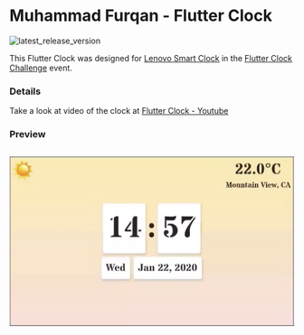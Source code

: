 # Muhammad Furqan - Flutter Clock
![latest_release_version][]

This Flutter Clock was designed for [Lenovo Smart Clock][lenovo_smart_clock_link] in the [Flutter Clock Challenge][flutter_clock_challenge_link] event.

### Details
Take a look at video of the clock at [Flutter Clock - Youtube][youtube_link]

### Preview
![furqan_flutter_clock_preview][clock_preview]
---
[latest_release_version]: https://img.shields.io/github/v/release/fueerqan/flutter-clock
[flutter_clock_challenge_link]: https://flutter.dev/clock
[lenovo_smart_clock_link]: https://www.lenovo.com/us/en/smart-clock
[youtube_link]: https://youtu.be/LwPI-QcOzso
[clock_preview]: https://github.com/fueerqan/flutter-clock/blob/master/flutter_clock_preview.png?raw=true